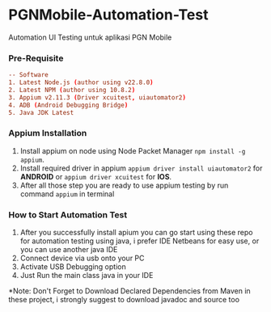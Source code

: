 # PGNMobile-Automation-Test
Automation UI Testing untuk aplikasi PGN Mobile

### Pre-Requisite
```conf
-- Software
1. Latest Node.js (author using v22.8.0)
2. Latest NPM (author using 10.8.2)
3. Appium v2.11.3 (Driver xcuitest, uiautomator2)
4. ADB (Android Debugging Bridge)
5. Java JDK Latest
```

### Appium Installation
1. Install appium on node using Node Packet Manager ``npm install -g appium``.
2. Install required driver in appium ``appium driver install uiautomator2`` for **ANDROID** or ``appium driver xcuitest`` for **IOS**.
3. After all those step you are ready to use appium testing by run command ``appium`` in terminal

### How to Start Automation Test
1. After you successfully install apium you can go start using these repo for automation testing using java, i prefer IDE Netbeans for easy use, or you can use another java IDE
2. Connect device via usb onto your PC
3. Activate USB Debugging option
4. Just Run the main class java in your IDE


*Note: Don't Forget to Download Declared Dependencies from Maven in these project, i strongly suggest to download javadoc and source too